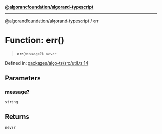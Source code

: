 [**@algorandfoundation/algorand-typescript**](../README.md)

***

[@algorandfoundation/algorand-typescript](../README.md) / err

# Function: err()

> **err**(`message`?): `never`

Defined in: [packages/algo-ts/src/util.ts:14](https://github.com/algorandfoundation/puya-ts/blob/14c9827d80da81ff08b4923e997ba22be04aa0db/packages/algo-ts/src/util.ts#L14)

## Parameters

### message?

`string`

## Returns

`never`
